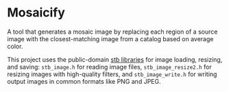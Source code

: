 # Mosaicify
A tool that generates a mosaic image by replacing each region of a source image with the closest-matching image from a catalog based on average color.

This project uses the public-domain [stb libraries](https://github.com/nothings/stb) for image loading, resizing, and saving: `stb_image.h` for reading image files, `stb_image_resize2.h` for resizing images with high-quality filters, and `stb_image_write.h` for writing output images in common formats like PNG and JPEG.
